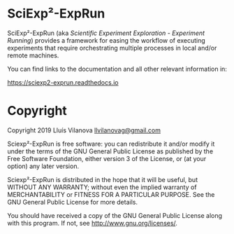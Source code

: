SciExp²-ExpRun
==============

SciExp²-ExpRun (aka *Scientific Experiment Exploration - Experiment Running*)
provides a framework for easing the workflow of executing experiments that
require orchestrating multiple processes in local and/or remote machines.

You can find links to the documentation and all other relevant information in:

  https://sciexp2-exprun.readthedocs.io


Copyright
=========

Copyright 2019 Lluís Vilanova <llvilanovag@gmail.com>

Sciexp²-ExpRun is free software: you can redistribute it and/or modify it under
the terms of the GNU General Public License as published by the Free Software
Foundation, either version 3 of the License, or (at your option) any later
version.

Sciexp²-ExpRun is distributed in the hope that it will be useful, but WITHOUT
ANY WARRANTY; without even the implied warranty of MERCHANTABILITY or FITNESS
FOR A PARTICULAR PURPOSE.  See the GNU General Public License for more details.

You should have received a copy of the GNU General Public License along with
this program.  If not, see <http://www.gnu.org/licenses/>.
